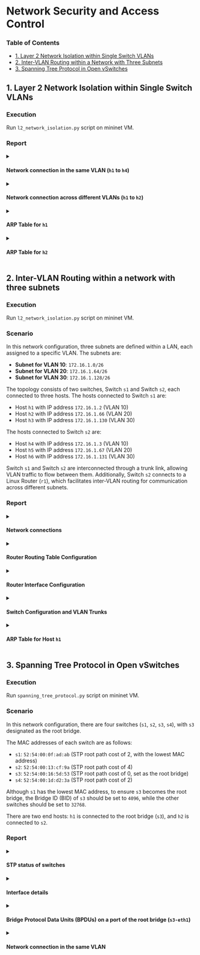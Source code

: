 # Network Security and Access Control

### Table of Contents

- [1. Layer 2 Network Isolation within Single Switch VLANs](#1-layer-2-network-isolation-within-single-switch-vlans)
- [2. Inter-VLAN Routing within a Network with Three Subnets](#2-inter-vlan-routing-within-a-network-with-three-subnets)
- [3. Spanning Tree Protocol in Open vSwitches](#3-spanning-tree-protocol-in-open-vswitches)

## 1. Layer 2 Network Isolation within Single Switch VLANs 

### Execution 
Run `l2_network_isolation.py` script on mininet VM. 

### Report

<details>
<summary><h4>Network connection in the same VLAN (<code>h1</code> to <code>h4</code>)</h4></summary>

```bash
mininet> h1 ping -c 3 h4
PING 172.16.1.3 (172.16.1.3) 56(84) bytes of data.
64 bytes from 172.16.1.3: icmp_seq=1 ttl=64 time=0.188 ms
64 bytes from 172.16.1.3: icmp_seq=2 ttl=64 time=0.035 ms
64 bytes from 172.16.1.3: icmp_seq=3 ttl=64 time=0.039 ms
```

</details> 

<details>
<summary><h4>Network connection across different VLANs (<code>h1</code> to <code>h2</code>)</h4></summary>

```bash
mininet> h1 ping -c 3 h2
connect: Network is unreachable
```

</details> 

<details>
<summary><h4>ARP Table for <code>h1</code></h4></summary>

```bash
mininet> h1 arp -a
? (172.16.1.3) at 12:7d:cf:b1:12:9b [ether] on h1-eth0.10
```

</details> 

<details>
<summary><h4>ARP Table for <code>h2</code></h4></summary>

 ```bash
mininet> h2 arp -a
```
> Gives no output, which confirms that h2 has not resolved any ARP entries.

</details> 

## 2. Inter-VLAN Routing within a network with three subnets  

### Execution 
Run `l2_network_isolation.py` script on mininet VM. 

### Scenario

In this network configuration, three subnets are defined within a LAN, each assigned to a specific VLAN. The subnets are:

- **Subnet for VLAN 10**: `172.16.1.0/26`
- **Subnet for VLAN 20**: `172.16.1.64/26`
- **Subnet for VLAN 30**: `172.16.1.128/26`

The topology consists of two switches, Switch `s1` and Switch `s2`, each connected to three hosts. The hosts connected to Switch `s1` are:

- Host `h1` with IP address `172.16.1.2` (VLAN 10)
- Host `h2` with IP address `172.16.1.66` (VLAN 20)
- Host `h3` with IP address `172.16.1.130` (VLAN 30)

The hosts connected to Switch `s2` are:

- Host `h4` with IP address `172.16.1.3` (VLAN 10)
- Host `h5` with IP address `172.16.1.67` (VLAN 20)
- Host `h6` with IP address `172.16.1.131` (VLAN 30)

Switch `s1` and Switch `s2` are interconnected through a trunk link, allowing VLAN traffic to flow between them. Additionally, Switch `s2` connects to a Linux Router (`r1`), which facilitates inter-VLAN routing for communication across different subnets.

### Report 

<details>
<summary><h4>Network connections </h4></summary>

```bash
mininet> pingall
*** Ping: testing ping reachability
h1 -> h2 h3 h4 h5 h6 X
h2 -> h1 h3 h4 h5 h6 X
h3 -> h1 h2 h4 h5 h6 X
h4 -> h1 h2 h3 h5 h6 X
h5 -> h1 h2 h3 h4 h6 X
h6 -> h1 h2 h3 h4 h5 X
r1 -> h1 h2 h3 h4 h5 h6
*** Results: 14% dropped (36/42 received)
```
> The hostname resolution failure for the router node from end hosts is expected. We can optionally edit the `/etc/hosts` file for each end host.

</details> 

<details>
<summary><h4>Router Routing Table Configuration</h4></summary>

```bash
mininet> r1 route -n
Kernel IP routing table
Destination     Gateway         Genmask         Flags Metric Ref    Use Iface
172.16.1.0      0.0.0.0         255.255.255.192 U     0      0        0 r1-eth0.10
172.16.1.64     0.0.0.0         255.255.255.192 U     0      0        0 r1-eth0.20
172.16.1.128    0.0.0.0         255.255.255.192 U     0      0        0 r1-eth0.30
```

</details> 

<details>
<summary><h4>Router Interface Configuration </h4></summary>

```bash
mininet> r1 ifconfig
lo        Link encap:Local Loopback
          inet addr:127.0.0.1  Mask:255.0.0.0
          UP LOOPBACK RUNNING  MTU:65536  Metric:1
          RX packets:0 errors:0 dropped:0 overruns:0 frame:0
          TX packets:0 errors:0 dropped:0 overruns:0 carrier:0
          collisions:0 txqueuelen:1
          RX bytes:0 (0.0 B)  TX bytes:0 (0.0 B)

r1-eth0   Link encap:Ethernet  HWaddr fe:01:0b:3a:da:9b
          UP BROADCAST RUNNING MULTICAST  MTU:1500  Metric:1
          RX packets:219 errors:0 dropped:0 overruns:0 frame:0
          TX packets:215 errors:0 dropped:0 overruns:0 carrier:0
          collisions:0 txqueuelen:1000
          RX bytes:20210 (20.2 KB)  TX bytes:19614 (19.6 KB)

r1-eth0.10 Link encap:Ethernet  HWaddr fe:01:0b:3a:da:9b
          inet addr:172.16.1.1  Bcast:172.16.1.63  Mask:255.255.255.192
          UP BROADCAST RUNNING MULTICAST  MTU:1500  Metric:1
          RX packets:74 errors:0 dropped:0 overruns:0 frame:0
          TX packets:72 errors:0 dropped:0 overruns:0 carrier:0
          collisions:0 txqueuelen:1000
          RX bytes:5488 (5.4 KB)  TX bytes:6552 (6.5 KB)

r1-eth0.20 Link encap:Ethernet  HWaddr fe:01:0b:3a:da:9b
          inet addr:172.16.1.65  Bcast:172.16.1.127  Mask:255.255.255.192
          UP BROADCAST RUNNING MULTICAST  MTU:1500  Metric:1
          RX packets:73 errors:0 dropped:0 overruns:0 frame:0
          TX packets:72 errors:0 dropped:0 overruns:0 carrier:0
          collisions:0 txqueuelen:1000
          RX bytes:5404 (5.4 KB)  TX bytes:6552 (6.5 KB)

r1-eth0.30 Link encap:Ethernet  HWaddr fe:01:0b:3a:da:9b
          inet addr:172.16.1.129  Bcast:172.16.1.191  Mask:255.255.255.192
          UP BROADCAST RUNNING MULTICAST  MTU:1500  Metric:1
          RX packets:72 errors:0 dropped:0 overruns:0 frame:0
          TX packets:71 errors:0 dropped:0 overruns:0 carrier:0
          collisions:0 txqueuelen:1000
          RX bytes:5376 (5.3 KB)  TX bytes:6510 (6.5 KB)
```

</details> 

<details>
<summary><h4>Switch Configuration and VLAN Trunks </h4></summary>

```bash
mininet> s1 ovs-vsctl show
063b1597-ee6f-47f2-b09f-cf8e06c009e0
    Bridge "s1"
        Controller "tcp:127.0.0.1:6653"
            is_connected: true
        fail_mode: secure
        Port "s1"
            Interface "s1"
                type: internal
        Port "s1-eth3"
            Interface "s1-eth3"
        Port "s1-eth4"
            trunks: [10, 20, 30]
            Interface "s1-eth4"
        Port "s1-eth1"
            Interface "s1-eth1"
        Port "s1-eth2"
            Interface "s1-eth2"
    Bridge "s2"
        Controller "tcp:127.0.0.1:6653"
            is_connected: true
        fail_mode: secure
        Port "s2-eth1"
            Interface "s2-eth1"
        Port "s2-eth3"
            Interface "s2-eth3"
        Port "s2-eth4"
            trunks: [10, 20, 30]
            Interface "s2-eth4"
        Port "s2-eth2"
            Interface "s2-eth2"
        Port "s2"
            Interface "s2"
                type: internal
        Port "s2-eth5"
            Interface "s2-eth5"
    ovs_version: "2.5.9"
```
  
</details> 

<details>
<summary><h4> ARP Table for Host <code>h1</code></h4></summary>

```bash
mininet> h1 arp -a
? (172.16.1.1) at fe:01:0b:3a:da:9b [ether] on h1-eth0.10
? (172.16.1.3) at 22:e6:49:31:ac:af [ether] on h1-eth0.10
```

</details> 

## 3. Spanning Tree Protocol in Open vSwitches 

### Execution 
Run `spanning_tree_protocol.py` script on mininet VM. 

### Scenario 

In this network configuration, there are four switches (`s1`, `s2`, `s3`, `s4`), with `s3` designated as the root bridge.

The MAC addresses of each switch are as follows:

- `s1`: `52:54:00:0f:ad:ab` (STP root path cost of 2, with the lowest MAC address)
- `s2`: `52:54:00:13:cf:9a` (STP root path cost of 4)
- `s3`: `52:54:00:16:5d:53` (STP root path cost of 0, set as the root bridge)
- `s4`: `52:54:00:1d:d2:3a` (STP root path cost of 2)

Although `s1` has the lowest MAC address, to ensure `s3` becomes the root bridge, the Bridge ID (BID) of `s3` should be set to `4096`, while the other switches should be set to `32768`.

There are two end hosts: `h1` is connected to the root bridge (`s3`), and `h2` is connected to `s2`.

### Report 

<details><summary><h4>STP status of switches</h4></summary>

```bash
mininet> s1 ovs-vsctl list Bridge 
_uuid               : 2261433c-8058-477f-a18f-64413d1afb69
auto_attach         : []
controller          : [9f7a463e-f655-4101-8f6f-a13991237e1d]
...
name                : "s2"
netflow             : []
other_config        : {datapath-id="0000000000000002", disable-in-band="true", dp-desc="s2", hwaddr="52:54:00:13:cf:9a", stp-priority="32768"}
ports               : [6d46c147-8a76-499d-ae29-9ff6438d3d6a, 7c9e802d-7c8d-4a03-ae21-fa83985b3ff8, e809a256-4dc2-4a1b-ae51-5d03f6bc60ec, f53f452f-2a6e-4863-bfbd-b4be50c8ae87]
protocols           : []
rstp_enable         : false
rstp_status         : {}
sflow               : []
status              : {stp_bridge_id="8000.52540013cf9a", stp_designated_root="1000.525400165d53", stp_root_path_cost="4"}
stp_enable          : true

_uuid               : b3fcc945-9120-4b04-9c72-721a5dd42cab
auto_attach         : []
controller          : [796d35e9-2148-470e-a397-e7953c8a7a91]
...
name                : "s1"
netflow             : []
other_config        : {datapath-id="0000000000000001", disable-in-band="true", dp-desc="s1", hwaddr="52:54:00:0f:ad:ab", stp-priority="32768"}
ports               : [37bfad50-c221-4ad0-9522-dccaf5b0c78e, 5538fe9e-6dcd-4db5-8335-a24fdeaf7018, ab580c08-a36c-4f0e-b914-56987490d9f4, d0cdbc07-a430-4985-b7f6-280f373bb0bf]
protocols           : []
rstp_enable         : false
rstp_status         : {}
sflow               : []
status              : {stp_bridge_id="8000.5254000fadab", stp_designated_root="1000.525400165d53", stp_root_path_cost="2"}
stp_enable          : true

_uuid               : 46f3752a-6ec7-41ad-b053-3190f9efd109
auto_attach         : []
controller          : [f0fe5228-a9f0-4778-ba23-980f58999e4d]
...
name                : "s3"
netflow             : []
other_config        : {datapath-id="0000000000000003", disable-in-band="true", dp-desc="s3", hwaddr="52:54:00:16:5d:53", stp-priority="4096"}
ports               : [7b1905c7-d412-4d24-b30e-7a6bb33106f8, 8553a44b-7c8c-41dc-8433-a8a32d0e1b13, c2eeb12b-cb95-4615-9beb-1febee3c335e, cb7c66ec-fb03-4805-9fe4-0317d3972ac7]
protocols           : []
rstp_enable         : false
rstp_status         : {}
sflow               : []
status              : {stp_bridge_id="1000.525400165d53", stp_designated_root="1000.525400165d53", stp_root_path_cost="0"}
stp_enable          : true

_uuid               : 335684e7-7921-41ef-b649-35a731e3291a
auto_attach         : []
controller          : [616ba894-a583-484a-bb0b-691115b91877]
...
name                : "s4"
netflow             : []
other_config        : {datapath-id="0000000000000004", disable-in-band="true", dp-desc="s4", hwaddr="52:54:00:1d:d2:3a", stp-priority="32768"}
ports               : [1c8b9954-7cb7-432d-a797-97c0961a42bb, 224ff46f-4d00-4bfa-940b-400a9d8570fd, aa496a4b-f53f-4731-9d97-e8269b759d3c, ff3f8e29-5fb3-48f9-aa71-4b5bceaf49a4]
protocols           : []
rstp_enable         : false
rstp_status         : {}
sflow               : []
status              : {stp_bridge_id="8000.5254001dd23a", stp_designated_root="1000.525400165d53", stp_root_path_cost="2"}
stp_enable          : true

```
> The root bridge `s3` has the lowest `stp_root_path_cost` of zero and the `stp_bridge_id` matches the `stp_designated_root` (`1000.525400165d53`). Additionally, `s3`'s `stp_priority` is set to `1000`, which is lower than the default `8000` priority of the other switches, further confirming that `s3` is the root bridge.

</details>

<details><summary><h4>Interface details</h4></summary>

```bash
mininet> s1 ovs-vsctl list Interface 

_uuid               : 96e35133-7105-467e-8b0f-4225b410abd5
admin_state         : up
bfd                 : {}
bfd_status          : {}
cfm_fault           : []
cfm_fault_status    : []
cfm_flap_count      : []
cfm_health          : []
cfm_mpid            : []
cfm_remote_mpids    : []
cfm_remote_opstate  : []
duplex              : full
error               : []
external_ids        : {}
ifindex             : 655
ingress_policing_burst: 0
ingress_policing_rate: 0
lacp_current        : []
link_resets         : 0
link_speed          : 10000000000    [1] 
link_state          : up
lldp                : {}
mac                 : []
mac_in_use          : "02:09:f1:3e:48:e3"
mtu                 : 1500
name                : "s3-eth2"
ofport              : 2
ofport_request      : 2
options             : {}
other_config        : {}
statistics          : {collisions=0, rx_bytes=73, rx_crc_err=0, rx_dropped=0, rx_errors=0, rx_frame_err=0, rx_over_err=0, rx_packets=2, tx_bytes=1290, tx_dropped=0, tx_errors=0, tx_packets=25}
status              : {driver_name=veth, driver_version="1.0", firmware_version=""}
type                : ""
```
> [1] The `link_state` indicates the current status of the interface; in the context of STP (Spanning Tree Protocol), this value helps determine if the interface is active (up) or blocked, reflecting its convergence state.

</details>

<details><summary><h4>Bridge Protocol Data Units (BPDUs) on a port of the root bridge (<code>s3-eth1</code>)</h4></summary>

```bash
mininet> s1 tcpdump -i s3-eth1 -n
tcpdump: verbose output suppressed, use -v or -vv for full protocol decode
listening on s3-eth1, link-type EN10MB (Ethernet), capture size 262144 bytes
01:54:23.304472 STP 802.1d, Config, Flags [none], bridge-id 8000.52:54:00:0f:ad:ab.8002, length 35  [1]
01:54:23.304527 STP 802.1d, Config, Flags [none], bridge-id 1000.52:54:00:16:5d:53.8001, length 35  [2] 
01:54:23.805076 STP 802.1d, Config, Flags [none], bridge-id 1000.52:54:00:16:5d:53.8001, length 35
01:54:25.307852 STP 802.1d, Config, Flags [none], bridge-id 1000.52:54:00:16:5d:53.8001, length 35
01:54:27.313642 STP 802.1d, Config, Flags [none], bridge-id 1000.52:54:00:16:5d:53.8001, length 35
...
```
> [1] Advertisement from `s1` as a root bridge candidate. 
>
> [2] BPDU from the selected root bridge (`s3`), which has the lowest bridge ID (priority 1000).

</details>

<details>
<summary><h4>Network connection in the same VLAN</h4></summary>

```bash
mininet> pingall
*** Ping: testing ping reachability
h1 -> h2
h2 -> h1
*** Results: 0% dropped (2/2 received)
```
> The test may not show results due to the time required for STP convergence before forwarding traffic. Wait for the STP convergence and test again if failed. 

</details> 
